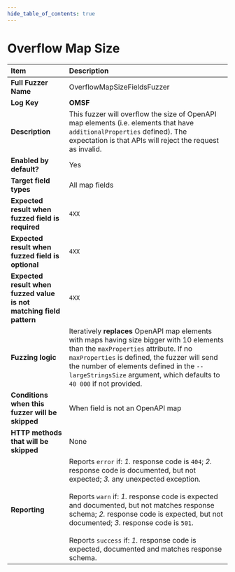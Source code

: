 ```yaml
--- 
hide_table_of_contents: true
---
```


# Overflow Map Size

| Item                                                                | Description                                                                                                                                                                                                                                                                                                                                                                                                                                 |
|:--------------------------------------------------------------------|:--------------------------------------------------------------------------------------------------------------------------------------------------------------------------------------------------------------------------------------------------------------------------------------------------------------------------------------------------------------------------------------------------------------------------------------------|
| **Full Fuzzer Name**                                                | OverflowMapSizeFieldsFuzzer                                                                                                                                                                                                                                                                                                                                                                                                                 |
| **Log Key**                                                         | **OMSF**                                                                                                                                                                                                                                                                                                                                                                                                                                    |
| **Description**                                                     | This fuzzer will overflow the size of OpenAPI map elements (i.e. elements that have `additionalProperties` defined). The expectation is that APIs will reject the request as invalid.                                                                                                                                                                                                                                                       |
| **Enabled by default?**                                             | Yes                                                                                                                                                                                                                                                                                                                                                                                                                                         |
| **Target field types**                                              | All map fields                                                                                                                                                                                                                                                                                                                                                                                                                              |
| **Expected result when fuzzed field is required**                   | `4XX`                                                                                                                                                                                                                                                                                                                                                                                                                                       |
| **Expected result when fuzzed field is optional**                   | `4XX`                                                                                                                                                                                                                                                                                                                                                                                                                                       |
| **Expected result when fuzzed value is not matching field pattern** | `4XX`                                                                                                                                                                                                                                                                                                                                                                                                                                       |
| **Fuzzing logic**                                                   | Iteratively **replaces** OpenAPI map elements with maps having size bigger with 10 elements than the `maxProperties` attribute. If no `maxProperties` is defined, the fuzzer will send the number of elements defined in the `--largeStringsSize` argument, which defaults to `40 000` if not provided.                                                                                                                                     |
| **Conditions when this fuzzer will be skipped**                     | When field is not an OpenAPI map                                                                                                                                                                                                                                                                                                                                                                                                            |
| **HTTP methods that will be skipped**                               | None                                                                                                                                                                                                                                                                                                                                                                                                                                        |
| **Reporting**                                                       | Reports `error` if: *1.* response code is `404`; *2.* response code is documented, but not expected; *3.* any unexpected exception. <br/><br/> Reports `warn` if: *1.* response code is expected and documented, but not matches response schema; *2.* response code is expected, but not documented; *3.* response code is `501`. <br/><br/> Reports `success` if: *1.* response code is expected, documented and matches response schema. | 

